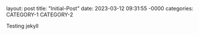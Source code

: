 layout: post
title: "Initial-Post"
date: 2023-03-12 09:31:55 -0000
categories: CATEGORY-1 CATEGORY-2

Testing jekyll
